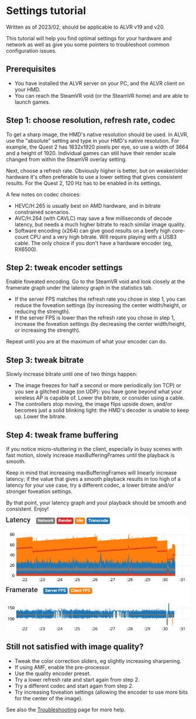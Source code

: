 # Settings tutorial

Written as of 2023/02, should be applicable to ALVR v19 and v20.

This tutorial will help you find optimal settings for your hardware and network
as well as give you some pointers to troubleshoot common configuration issues.

## Prerequisites

* You have installed the ALVR server on your PC, and the ALVR client on your HMD.
* You can reach the SteamVR void (or the SteamVR home) and are able to launch games.

## Step 1: choose resolution, refresh rate, codec

To get a sharp image, the HMD's native resolution should be used. In ALVR, use the "absolute" setting and type in your HMD's native resolution. For example, the Quest 2 has 1832x1920 pixels per eye, so use a width of 3664 and a height of 1920. Individual games can still have their render scale changed from within the SteamVR overlay setting.

Next, choose a refresh rate. Obviously higher is better, but on weaker/older hardware it's often preferable to use a lower setting that gives consistent results. For the Quest 2, 120 Hz has to be enabled in its settings.

A few notes on codec choices:

* HEVC/H.265 is usually best on AMD hardware, and in bitrate constrained scenarios.
* AVC/H.264 (with CAVLC) may save a few milliseconds of decode latency, but needs a much higher bitrate to reach similar image quality.
* Software encoding (x264) can give good results on a beefy high core-count CPU and a very high bitrate. Will require playing with a USB3 cable. The only choice if you don't have a hardware encoder (eg, RX6500).

## Step 2: tweak encoder settings

Enable foveated encoding. Go to the SteamVR void and look closely at the framerate graph under the latency graph in the statistics tab.

* If the server FPS matches the refresh rate you chose in step 1, you can reduce the foveation settings (by increasing the center width/height, or reducing the strength).
* If the server FPS is lower than the refresh rate you chose in step 1, increase the foveation settings (by decreasing the center width/height, or increasing the strength).

Repeat until you are at the maximum of what your encoder can do.

## Step 3: tweak bitrate

Slowly increase bitrate until one of two things happen:

* The image freezes for half a second or more periodically (on TCP) or you see a glitched image (on UDP): you have gone beyond what your wireless AP is capable of. Lower the bitrate, or consider using a cable.
* The controllers stop moving, the image flips upside down, and/or becomes just a solid blinking light: the HMD's decoder is unable to keep up. Lower the bitrate.

## Step 4: tweak frame buffering

If you notice micro-stuttering in the client, especially in busy scenes with fast motion, slowly increase maxBufferingFrames until the playback is smooth.

Keep in mind that increasing maxBufferingFrames will linearly increase latency;
if the value that gives a smooth playback results in too high of a latency for
your use case, try a different codec, a lower bitrate and/or stronger foveation
settings.

By that point, your latency graph and your playback should be smooth and consistent. Enjoy!

![optimal latency graph](images/latency-graphs/optimal.png)

## Still not satisfied with image quality?

* Tweak the color correction sliders, eg slightly increasing sharpening.
* If using AMF, enable the pre-processor.
* Use the quality encoder preset.
* Try a lower refresh rate and start again from step 2.
* Try a different codec and start again from step 2.
* Try increasing foveation settings (allowing the encoder to use more bits for the center of the image).

See also the
[Troubleshooting](https://github.com/alvr-org/ALVR/wiki/Troubleshooting#common-performance-related-problems)
page for more help.

